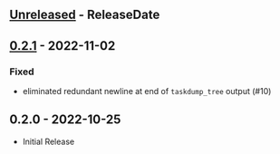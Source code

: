 <!-- next-header -->

## [Unreleased] - ReleaseDate
## [0.2.1] - 2022-11-02

### Fixed
- eliminated redundant newline at end of `taskdump_tree` output (#10)

## 0.2.0 - 2022-10-25
- Initial Release

<!-- next-url -->
[Unreleased]: https://github.com/assert-rs/predicates-rs/compare/async-backtrace-v0.2.1...HEAD
[0.2.1]: https://github.com/tokio-rs/async-backtrace/compare/v.2.0...async-backtrace-v0.2.1
